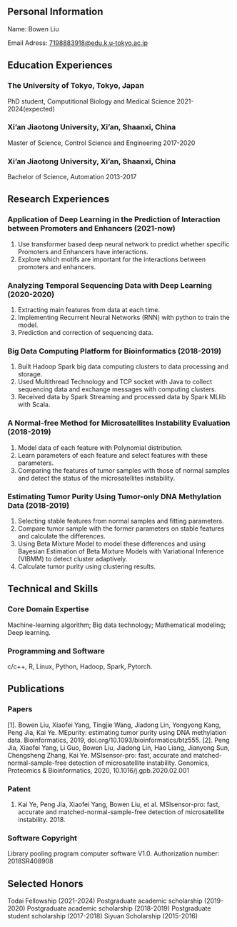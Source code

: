## Personal Information
Name: Bowen Liu<br>

Email Adress: 7198883918@edu.k.u-tokyo.ac.jp
## Education Experiences
### The University of Tokyo, Tokyo, Japan
PhD student, Computitional Biology and Medical Science                        2021-2024(expected)
### Xi’an Jiaotong University, Xi’an, Shaanxi, China
Master of Science, Control Science and Engineering                             2017-2020
### Xi’an Jiaotong University, Xi’an, Shaanxi, China
Bachelor of Science, Automation                                             2013-2017
## Research Experiences
### Application of Deep Learning in the Prediction of Interaction between Promoters and Enhancers (2021-now)
1. Use transformer based deep neural network to predict whether specific Promoters and Enhancers have interactions.
2. Explore which motifs are important for the interactions between promoters and enhancers.
### Analyzing Temporal Sequencing Data with Deep Learning (2020-2020)
1. Extracting main features from data at each time. 
2. Implementing Recurrent Neural Networks (RNN) with python to train the model.
3. Prediction and correction of sequencing data.
### Big Data Computing Platform for Bioinformatics (2018-2019)
1. Built Hadoop Spark big data computing clusters to data processing and storage.
2. Used Multithread Technology and TCP socket with Java to collect sequencing data and exchange messages with computing clusters.
3. Received data by Spark Streaming and processed data by Spark MLlib with Scala.
### A Normal-free Method for Microsatellites Instability Evaluation (2018-2019)
1. Model data of each feature with Polynomial distribution.
2. Learn parameters of each feature and select features with these parameters.
3. Comparing the features of tumor samples with those of normal samples and detect the status of the microsatellites instability.
### Estimating Tumor Purity Using Tumor-only DNA Methylation Data (2018-2019)
1. Selecting stable features from normal samples and fitting parameters.
2. Compare tumor sample with the former parameters on stable features and calculate the differences.
3. Using Beta Mixture Model to model these differences and using Bayesian Estimation of Beta Mixture Models with Variational Inference (VIBMM) to detect cluster adaptively.
4. Calculate tumor purity using clustering results.

## Technical and Skills
### Core Domain Expertise
Machine-learning algorithm; Big data technology; Mathematical modeling; Deep learning.
### Programming and Software
c/c++, R, Linux, Python, Hadoop, Spark, Pytorch.
## Publications
### Papers
[1]. Bowen Liu, Xiaofei Yang, Tingjie Wang, Jiadong Lin, Yongyong Kang, Peng Jia, Kai Ye. MEpurity: estimating tumor purity using DNA methylation data. Bioinformatics, 2019, doi.org/10.1093/bioinformatics/btz555.
[2]. Peng Jia, Xiaofei Yang, Li Guo, Bowen Liu, Jiadong Lin, Hao Liang, Jianyong Sun, Chengsheng Zhang, Kai Ye. MSIsensor-pro: fast, accurate and matched-normal-sample-free detection of microsatellite instability. Genomics, Proteomics & Bioinformatics, 2020, 10.1016/j.gpb.2020.02.001
### Patent
1. Kai Ye, Peng Jia, Xiaofei Yang, Bowen Liu, et al. MSIsensor-pro: fast, accurate and matched-normal-sample-free detection of microsatellite instability. 2018.
### Software Copyright
Library pooling program computer software V1.0.       Authorization number: 2018SR408908
## Selected Honors
Todai Fellowship                                                        (2021-2024)
Postgraduate academic scholarship 										  (2019-2020)
Postgraduate academic scholarship 										  (2018-2019)
Postgraduate student scholarship 											  (2017-2018)
Siyuan Scholarship 													  (2015-2016)

